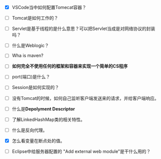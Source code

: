 - [x] VSCode当中如何配置Tomecat容器？
- [ ] Tomcat是如何工作的？
- [ ] Servlet是基于线程的是什么意思？可以把Servlet当成是对网络协议的封装吗？
- [ ] 什么是Weblogic？
- [ ] Wha is maven?
- [ ] **如何完全不使用任何的框架和容器来实现一个简单的CS程序**
- [ ] port(端口)是什么？
- [ ] Session是如何实现的？
- [ ] 没有Tomcat的时候，如何自己监听客户端发送来的请求，并给客户端响应。
- [ ] 什么是**Depolyment Descriptor**
- [ ] 了解LinkedHashMap类的相关特性。
- [ ] 什么是反向代理。
- [x] 怎么看变量在断点处的值。
- [ ] Eclipse中给服务器配置的 "Add external web module"是干什么用的？

